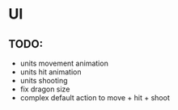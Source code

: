 # UI

## TODO:
- units movement animation
- units hit animation
- units shooting
- fix dragon size
- complex default action to move + hit + shoot